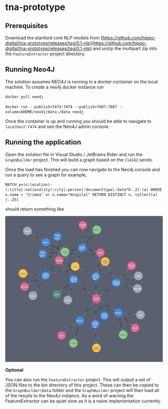 # tna-prototype

## Prerequisites 

Download the stanford core NLP models from [https://github.com/hippo-digital/tna-prototype/releases/tag/0.1-nlp](https://github.com/hippo-digital/tna-prototype/releases/tag/0.1-nlp) and unzip the multipart zip into the `FeatureExtractor` project directory.
## Running Neo4J

The solution assumes NEO4J is running in a docker container on the local machine. To create a neo4j docker instance run 

    docker pull neo4j 
    
    docker run --publish=7474:7474 --publish=7687:7687 --volume=$HOME/neo4j/data:/data neo4j
    
Once the container is up and running you should be able to navigate to `localhost:7474` and see the Neo4J admin console. 

## Running the application

Open the solution file in Visual Studio / JetBrains Rider and run the `GraphBuilder` project. This will build a graph based on the `C14242` series. 

Once the load has finished you can now navigate to the Neo4j console and run a query to see a graph for example, 

    MATCH p=(n:location)-[:title|:nationality|:city|:person|:documenttype|:date*0..2]-(a) WHERE n.name = "Crimea" or n.name="Hospital" RETURN DISTINCT n, collect(a)[..25]
    
should return something like 

![Crimea Hospital Graph](examples/Crimean_Hospitals_Graph.png)
    
**Optional**

You can also run the `FeatureExtractor` project. This will output a set of JSON files to the bin directory of this project. These can then be copied to the `GraphBuilder\Data` folder and the `GraphBuilder` project will then load all of the results to the Neo4J instance. As a word of warning the FeatureExtractor can be quiet slow as it is a naive implementation currently. 
